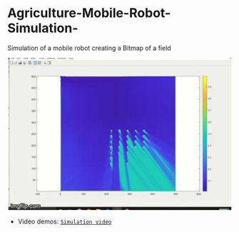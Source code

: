 # Agriculture-Mobile-Robot-Simulation-
Simulation of a mobile robot creating a Bitmap of a field

<p align="center">
<img src="https://github.com/Drojas251/Agriculture-Mobile-Robot-Simulation-/blob/master/media/robot.gif" width="500">

- Video demos:
  [`Simulation video`](https://youtu.be/Uv0dmANF4rU)
